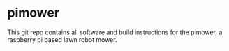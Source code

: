 # pimower
This git repo contains all software and build instructions for the pimower, a raspberry pi based lawn robot mower.
